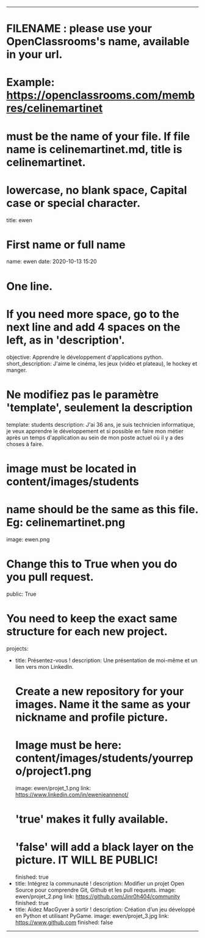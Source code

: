 ---

# FILENAME : please use your OpenClassrooms's name, available in your url.
# Example: https://openclassrooms.com/membres/celinemartinet
# must be the name of your file. If file name is celinemartinet.md, title is celinemartinet.
# lowercase, no blank space, Capital case or special character.
title: ewen

# First name or full name
name: ewen
date: 2020-10-13 15:20

# One line.
# If you need more space, go to the next line and add 4 spaces on the left, as in 'description'.
objective: Apprendre le développement d'applications python.
short_description: J'aime le cinéma, les jeux (vidéo et plateau), le hockey et manger.

# Ne modifiez pas le paramètre 'template', seulement la description
template: students
description:
    J'ai 36 ans, je suis technicien informatique, je veux apprendre le développement et si possible
	en faire mon métier après un temps d'application au sein de mon poste actuel où il y a des choses à faire.

# image must be located in content/images/students
# name should be the same as this file. Eg: celinemartinet.png
image: ewen.png

# Change this to True when you do you pull request.
public: True

# You need to keep the exact same structure for each new project.
projects:
  - title: Présentez-vous !
    description: Une présentation de moi-même et un lien vers mon LinkedIn.
    # Create a new repository for your images. Name it the same as your nickname and profile picture.
    # Image must be here: content/images/students/yourrepo/project1.png
    image: ewen/projet_1.png
    link: https://www.linkedin.com/in/ewenjeannenot/
    # 'true' makes it fully available.
    # 'false' will add a black layer on the picture. IT WILL BE PUBLIC!
    finished: true
  - title: Intégrez la communauté !
    description: Modifier un projet Open Source pour comprendre Git, Github et les pull requests. 
    image: ewen/projet_2.png
    link: https://github.com/Jinr0h404/community
    finished: true
  - title: Aidez MacGyver à sortir !
    description: Création d’un jeu développé en Python et utilisant PyGame.
    image: ewen/projet_3.jpg
    link: https://www.github.com
    finished: false
---